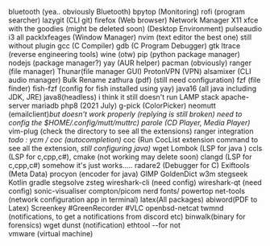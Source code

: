 bluetooth (yea.. obviously Bluetooth)
bpytop (Monitoring)
rofi (program searcher)
lazygit (CLI git)
firefox (Web browser)
Network Manager 
X11
xfce with the goodies (might be deleted soon) (Desktop Environment)
pulseaudio 
i3 all packlxfeages (Window Manager)
nvim (text editor the best one)
    still without plugin
gcc (C Compiler)
gdb (C Program Debugger)
gtk
ltrace (reverse engineering tools)
wine (otw)
pip (python package manager)
nodejs (package manager?)
yay (AUR helper)
pacman (obviously)
ranger (file manager) 
Thunar(file manager GUI)
ProtonVPN (VPN)
alsamixer (CLI audio manager)
Bulk Rename
zathura (pdf) (still need configuration)
fzf (file finder)
fish-fzf (config for fish installed using yay)
java16 (all java including JDK, JRE)
java8(headless) i think it still doesn't run
LAMP stack
  apache-server
  mariadb
  php8 (2021 July)
g-pick (ColorPicker)
neomutt (emailclient)_but doesn't work properly (replying is still broken) need to config the $HOME/.config/mutt/muttrc)
parole (CD Player, Media Player)_
vim-plug (check the directory to see all the extensions)
  ranger integration
  _todo : ycm / coc (autocompletion)_
  coc (Run CocList extension command to see all the extension, _still configuring java)_
wget 
Lombok (LSP for java )
ccls (LSP for c,cpp,c#), cmake (not working may delete soon)
clangd (LSP for c,cpp,c#) somehow it's just works..... 
radare2 (Debugger for C)
Exiftools (Meta Data)
procyon (encoder for java)
GIMP
GoldenDict
w3m
stegseek
Kotlin 
gradle
stegsolve
zsteg
wireshark-cli (need config)
wireshark-qt (need config)
sonic-visualiser
compton/picom
nerd fonts/
powertop
net-tools (network configuration app in terminal)
latex(All packages)
abiword(PDF to Latex)
Screenkey
#GreenRecorder
#VLC
openbsd-netcat
twmnd (notifications, to get a notifications from discord etc)
binwalk(binary for forensics)
wget 
dunst (notification)
ethtool --for not    
vmware (virtual machine)


